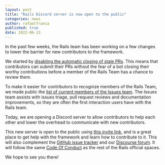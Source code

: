 ```yaml
---
layout: post
title: "Rails Discord server is now open to the public"
categories: news
author: rafaelfranca
published: true
date: 2022-06-13
---
```


In the past few weeks, the Rails team has been working on a few changes to lower the barrier for new contributors to the framework.

We started by [disabling the automatic closing of stale PRs](https://github.com/rails/rails/commit/acf48169943011834c4c885b956e29050548fa98). This means that contributors can submit their PRs without
the fear of a bot closing their worthy contributions before a member of the Rails Team has a chance to review them.

To make it easier for contributors to recognize members of the Rails Team, we made public the [list
of current members of the Issues team](https://rubyonrails.org/community). The Issues team assists with
issues triage, pull request reviews and documentation improvements, so they are often the first
interaction users have with the Rails team.

Today, we are opening a Discord server to allow contributors to help each other and lower the overhead
to communicate with new contributors.

This new server is open to the public using [this invite link](https://discord.gg/d8N68BCw49),
and is a great place to get help with the framework and learn how to contribute to it. This will also complement
the [GitHub issue tracker](https://github.com/rails/rails/issues) and our
[Discourse forum](https://discuss.rubyonrails.org/). It will follow the same
[Code Of Conduct](https://rubyonrails.org/conduct) as the rest of the Rails official spaces.

We hope to see you there!
